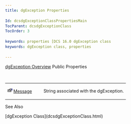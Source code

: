 ```yaml
---
title: dgException Properties

Id: dcsdgExceptionClassPropertiesMain
TocParent: dcsdgExceptionClass
TocOrder: 3

keywords: properties [DCS 16.0 dgException class
keywords: dgException class, properties

---
```


[dgException Overview](dcsdgExceptionClass.html) 
Public Properties

<br />

<table class="dtTABLE" id="Table5" x-use-null-cells="x-use-null-cells" style="border-spacing: 0px; border-spacing: 0px;" cellspacing="0">
          <colgroup span="1">
            <col span="1" style="width: 30%;" />
            <col span="1" style="width: 70%;" />
          </colgroup>
          <tr>
            <td colspan="1" rowspan="1">

<img alt="public property" src="Images/property.bmp" width="16" height="16" border="0" /> [Message](dcsdgExceptionClassMessageProperty.html) 
</td>
            <td colspan="1" rowspan="1">

String associated with the dgException.
</td>
          </tr>
</table>

See Also

<dl />
      [dgException Class](dcsdgExceptionClass.html)


